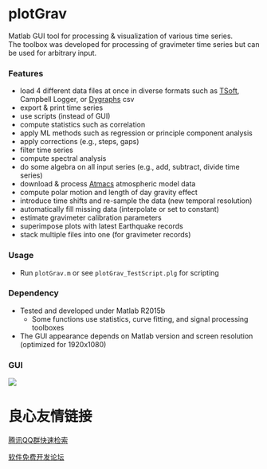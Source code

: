 plotGrav
=========
Matlab GUI tool for processing & visualization of various time series.  
The toolbox was developed for processing of gravimeter time series but can be used for arbitrary input.  

### Features
* load 4 different data files at once in diverse formats such as [TSoft](http://seismologie.oma.be/en/downloads/tsoft), Campbell Logger, or [Dygraphs](http://dygraphs.com/tutorial.html) csv
* export & print time series
* use scripts (instead of GUI)
* compute statistics such as correlation
* apply ML methods such as regression or principle component analysis
* apply corrections (e.g., steps, gaps)
* filter time series
* compute spectral analysis
* do some algebra on all input series (e.g., add, subtract, divide time series)
* download & process [Atmacs](http://atmacs.bkg.bund.de) atmospheric model data
* compute polar motion and length of day gravity effect
* introduce time shifts and re-sample the data (new temporal resolution)
* automatically fill missing data (interpolate or set to constant)
* estimate gravimeter calibration parameters
* superimpose plots with latest Earthquake records
* stack multiple files into one (for gravimeter records)

### Usage
* Run `plotGrav.m` or see `plotGrav_TestScript.plg` for scripting

### Dependency
* Tested and developed under Matlab R2015b
  * Some functions use statistics, curve fitting, and signal processing toolboxes
* The GUI appearance depends on Matlab version and screen resolution (optimized for 1920x1080)

### GUI
![](aux_files/gui.png)


 # 良心友情链接

[腾讯QQ群快速检索](http://u.720life.cn/s/8cf73f7c)

[软件免费开发论坛](http://u.720life.cn/s/bbb01dc0)